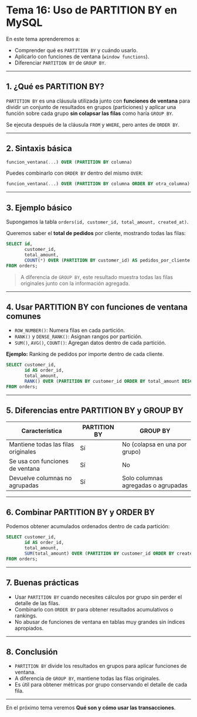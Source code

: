 # **Tema 16: Uso de PARTITION BY en MySQL**

En este tema aprenderemos a:

- Comprender qué es `PARTITION BY` y cuándo usarlo.
- Aplicarlo con funciones de ventana (`window functions`).
- Diferenciar `PARTITION BY` de `GROUP BY`.

---

## **1. ¿Qué es PARTITION BY?**

`PARTITION BY` es una cláusula utilizada junto con **funciones de ventana** para dividir un conjunto de resultados en grupos (particiones) y aplicar una función sobre cada grupo **sin colapsar las filas** como haría `GROUP BY`.

Se ejecuta después de la cláusula `FROM` y `WHERE`, pero antes de `ORDER BY`.

---

## **2. Sintaxis básica**

```sql
funcion_ventana(...) OVER (PARTITION BY columna)
```

Puedes combinarlo con `ORDER BY` dentro del mismo `OVER`:

```sql
funcion_ventana(...) OVER (PARTITION BY columna ORDER BY otra_columna)
```

---

## **3. Ejemplo básico**

Supongamos la tabla `orders(id, customer_id, total_amount, created_at)`.

Queremos saber el **total de pedidos** por cliente, mostrando todas las filas:

```sql
SELECT id,
       customer_id,
       total_amount,
       COUNT(*) OVER (PARTITION BY customer_id) AS pedidos_por_cliente
FROM orders;
```

> A diferencia de `GROUP BY`, este resultado muestra todas las filas originales junto con la información agregada.

---

## **4. Usar PARTITION BY con funciones de ventana comunes**

- `ROW_NUMBER()`: Numera filas en cada partición.
- `RANK()` y `DENSE_RANK()`: Asignan rangos por partición.
- `SUM()`, `AVG()`, `COUNT()`: Agregan datos dentro de cada partición.

**Ejemplo:** Ranking de pedidos por importe dentro de cada cliente.

```sql
SELECT customer_id,
       id AS order_id,
       total_amount,
       RANK() OVER (PARTITION BY customer_id ORDER BY total_amount DESC) AS rank_cliente
FROM orders;
```

---

## **5. Diferencias entre PARTITION BY y GROUP BY**

| Característica                      | PARTITION BY | GROUP BY                            |
| ----------------------------------- | ------------ | ----------------------------------- |
| Mantiene todas las filas originales | Sí           | No (colapsa en una por grupo)       |
| Se usa con funciones de ventana     | Sí           | No                                  |
| Devuelve columnas no agrupadas      | Sí           | Solo columnas agregadas o agrupadas |

---

## **6. Combinar PARTITION BY y ORDER BY**

Podemos obtener acumulados ordenados dentro de cada partición:

```sql
SELECT customer_id,
       id AS order_id,
       total_amount,
       SUM(total_amount) OVER (PARTITION BY customer_id ORDER BY created_at) AS acumulado
FROM orders;
```

---

## **7. Buenas prácticas**

- Usar `PARTITION BY` cuando necesites cálculos por grupo sin perder el detalle de las filas.
- Combinarlo con `ORDER BY` para obtener resultados acumulativos o rankings.
- No abusar de funciones de ventana en tablas muy grandes sin índices apropiados.

---

## **8. Conclusión**

- `PARTITION BY` divide los resultados en grupos para aplicar funciones de ventana.
- A diferencia de `GROUP BY`, mantiene todas las filas originales.
- Es útil para obtener métricas por grupo conservando el detalle de cada fila.

---

En el próximo tema veremos **Qué son y cómo usar las transacciones**.
